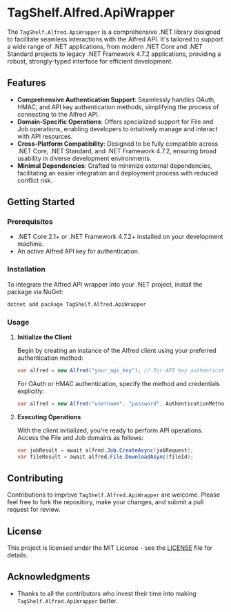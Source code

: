 # TagShelf.Alfred.ApiWrapper

The `TagShelf.Alfred.ApiWrapper` is a comprehensive .NET library designed to facilitate seamless interactions with the Alfred API. It's tailored to support a wide range of .NET applications, from modern .NET Core and .NET Standard projects to legacy .NET Framework 4.7.2 applications, providing a robust, strongly-typed interface for efficient development.

## Features

- **Comprehensive Authentication Support**: Seamlessly handles OAuth, HMAC, and API key authentication methods, simplifying the process of connecting to the Alfred API.
- **Domain-Specific Operations**: Offers specialized support for File and Job operations, enabling developers to intuitively manage and interact with API resources.
- **Cross-Platform Compatibility**: Designed to be fully compatible across .NET Core, .NET Standard, and .NET Framework 4.7.2, ensuring broad usability in diverse development environments.
- **Minimal Dependencies**: Crafted to minimize external dependencies, facilitating an easier integration and deployment process with reduced conflict risk.

## Getting Started

### Prerequisites

- .NET Core 2.1+ or .NET Framework 4.7.2+ installed on your development machine.
- An active Alfred API key for authentication.

### Installation

To integrate the Alfred API wrapper into your .NET project, install the package via NuGet:

```bash
dotnet add package TagShelf.Alfred.ApiWrapper
```

### Usage

1. **Initialize the Client**

   Begin by creating an instance of the Alfred client using your preferred authentication method:

   ```csharp
   var alfred = new Alfred("your_api_key"); // For API key authentication
   ```

   For OAuth or HMAC authentication, specify the method and credentials explicitly:

   ```csharp
   var alfred = new Alfred("username", "password", AuthenticationMethod.OAuth, EnvironmentType.Production);
   ```

2. **Executing Operations**

   With the client initialized, you're ready to perform API operations. Access the File and Job domains as follows:

   ```csharp
   var jobResult = await alfred.Job.CreateAsync(jobRequest);
   var fileResult = await alfred.File.DownloadAsync(fileId);
   ```

## Contributing

Contributions to improve `TagShelf.Alfred.ApiWrapper` are welcome. Please feel free to fork the repository, make your changes, and submit a pull request for review.

## License

This project is licensed under the MIT License - see the [LICENSE](LICENSE) file for details.

## Acknowledgments

- Thanks to all the contributors who invest their time into making `TagShelf.Alfred.ApiWrapper` better.
